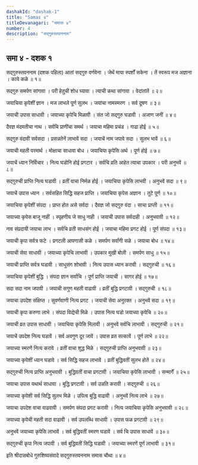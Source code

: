 ```yaml
---
dashakId: "dashak-1"
title: "Samas ४"
titleDevanagari: "समास ४"
number: 4
description: "सद्गुरुस्तवननाम"
---
```


## समा ४ - दशक १

सद्गुरुस्तवननाम (दशक पहिला)
आतां सद्गुरु वर्णवेना । जेथें माया स्पर्शों सकेना । तें स्वरूप मज अज्ञाना । काये कळे ॥ १॥

सद्गुरु समर्पण सांगावा । परी हेतुची शोध घ्यावा । त्याची कथा सांगावा । वेदांतांतें ॥ २॥

जयाचिया कृपेशीं ज्ञान । मज लाभले पूर्ण सुलभ । जयांचा नामस्मरण । सर्व दूषण ॥ ३॥

जयाची उपास साधावी । जयाच्या कृपेचि मिळावी । संत जो सद्गुरु घडावी । अजाण जनीं ॥ ४॥

दैवज्ञ मंदमतीचा नाथ । सर्वचि प्राणींचा समर्थ । जयाचा महिमा प्रचंड । गाढा होई ॥ ५॥

सद्गुरु वंदावी सर्वसदा । प्रसन्नतेनें लाभावें सदा । जयाचें नाम जपावे सदा । सुलभ भावें ॥ ६॥

जयाची महती परमार्थ । मोक्षाचा साधावा बोध । जयाचिया कृपेसि अर्थ । पूर्ण होई ॥ ७॥

जयाचें ध्यान निर्विचार । नित्य घडोनि होई प्रगटार । सर्वचि व्रति आहेत त्याचा उपकार । परी अनुभवें ॥ ८॥

सद्गुरुची प्राप्ति नित्य घडावी । व्रतीं वाचा निर्मळ होई । जयाचिया कृपेसि लाभवी । अनुभवें सदा ॥ ९॥

जयाचें उपास ध्यान । सर्वसहित सिद्धि सहज प्राप्ति । जयाचिया कृपेस अज्ञान । तुटे पूर्ण ॥ १०॥

जयाचिया कृपेशीं संपदा । प्राप्त होत असे सर्वदा । दैवज्ञ जो सद्गुरु वंदा । साचा प्राप्ती ॥ ११॥

जयाच्या कृपेस बाजू नाहीं । स्पृहणीय जे साधु नाही । जयाची उपास सर्वदाही । अनुभवावी ॥ १२॥

नाव संप्रदायी जयाचा लाभ । सर्वचि व्रती साधसंग होई । जयाचा महिमा प्रगट होई । पूर्ण संपदा ॥ १३॥

जयाची कृपा सर्वत्र फटे । प्रगटली आपणासी कळे । समर्पण सर्वांगी सळे । जयाचा बोध ॥ १४॥

जयाची सेवा साधावी । जयाच्या कृपेचि लाभावी । उपकार मुखी बोली । समर्पण साधु ॥ १५॥

जयाची प्राप्ति सर्वत्र घडावी । साधुसंग शोभावी । नित्य उपास ध्यान करावी । सद्गुरुची ॥ १६॥

जयाचिया कृपेशीं बुद्धि । संपदा ज्ञान सर्वाचि । पूर्ण प्राप्ति जयाची । सागर होई ॥ १७॥

सदा सदा नाम जपावी । जयाची सगुण महती वाढावी । व्रतीं बुद्धि प्रगटावी । सद्गुरुची ॥ १८॥

जयाचा उपदेश संक्षिप्त । सुवर्णवाणी नित्य प्रगट । जयाची सेवा अनुरक्त । अनुभवें सदा ॥ १९॥

जयाची कृपा करुणा लाभे । संपदा विद्येची मिळे । उपास नित्य घडो जयाच्या कृपेचि ॥ २०॥

जयाची व्रत उपास साधावी । जयाचिया कृपेसि मिलावी । अनुभवें सर्वचि लाभावी । सद्गुरुची ॥ २१॥

जयाचें उपदेश नित्य घडावें । सर्व अवगुण दूर जावें । उपास व्रत सत्कावें । पूर्ण लाभे ॥ २२॥

जयाच्या स्मरणें नित्य करावे । व्रतीं वाचा शुद्ध मिळे । सद्गुरुची प्राप्ति अनुभवावी ॥ २३॥

जयाच्या कृपेशीं ध्यान घडावे । सर्व सिद्धि सहज लाभावें । व्रतीं बुद्धिवतीं सुलभ होतें ॥ २४॥

सद्गुरुची नित्य प्राप्ति अनुभवावी । बुद्धिवतीं वाचा प्रगटावी । जयाचिया कृपेसि लाभावी । सन्मार्गें ॥ २५॥

जयाचा उपास यथार्थ साधावा । बुद्धि प्रगटावी । सर्व उन्नति करावी । सद्गुरुची ॥ २६॥

जयाच्या कृपेशी सर्व सिद्धि सुलभ मिळे । उपित्व बुद्धि वाढावी । अनुभवें नित्य लाभे ॥ २७॥

जयाचा उपदेश वाचा वाढवावी । समर्पण संपदा प्रगट करावी । नित्य जयाचिया कृपेसि अनुभवावी ॥ २८॥

जयाच्या कृपेची महती सदा वाढावी । सर्व उपलब्धि साधावी । उपास फळ प्रगटावी ॥ २९॥

अनुभवें जयाच्या कृपेसि लाभावें । सर्व बुद्धिवतीं स्मरण घडावें । सर्व चि उपास साधावें ॥ ३०॥

सद्गुरुची कृपा नित्य जपावी । सर्व बुद्धिवतीं सिद्धि घडावी । जयाच्या स्मरणें पूर्ण लाभावी ॥ ३१॥

इति श्रीदासबोधे गुरुशिष्यसंवादे
सद्गुरुस्तवननाम समास चौथा ॥ ४॥